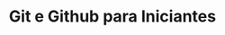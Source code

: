 ---
title: "Git e Github para Iniciantes"
link: 'http://willianjusten.teachable.com/courses/git-e-github-para-iniciantes'
introduction: 'Tudo que você precisa para começar a versionar seus arquivos e contribuir com a comunidade opensource.'
main-class: 'dev'
color: '#637a91'
tags:
- git
- github
- cursos
---